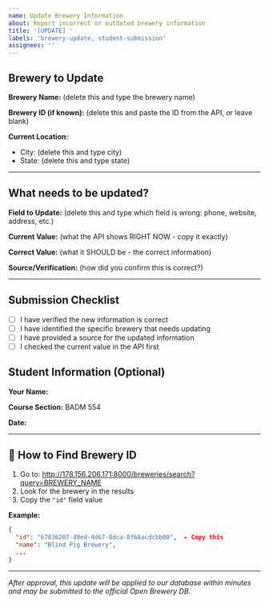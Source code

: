 ```yaml
---
name: Update Brewery Information
about: Report incorrect or outdated brewery information
title: '[UPDATE] '
labels: 'brewery-update, student-submission'
assignees: ''
---
```


<!--
📝 HOW TO FILL THIS OUT:
1. First, find the brewery in our API to get current info
2. Go to: http://178.156.206.171:8000/breweries/search?query=BREWERY_NAME
3. Copy what's currently wrong and what it should be
4. Delete the gray text and examples
5. Type your information on the same line after each field

EXAMPLE:
**Current Value:** 2173985133
**Correct Value:** 2173985134
-->

## Brewery to Update

**Brewery Name:** (delete this and type the brewery name)
<!-- Example: Blind Pig Brewery -->

**Brewery ID (if known):** (delete this and paste the ID from the API, or leave blank)
<!-- Find this in the API response at http://178.156.206.171:8000/breweries/search?query=BREWERY_NAME -->
<!-- Look for "id": "67836207..." and copy that whole code -->
<!-- Example: 67836207-49ed-4d67-8dca-8f66acdcbb00 -->

**Current Location:**
- City: (delete this and type city)
  <!-- Example: Champaign -->
- State: (delete this and type state)
  <!-- Example: Illinois -->

---

## What needs to be updated?

**Field to Update:** (delete this and type which field is wrong: phone, website, address, etc.)
<!-- Select one: phone, website, address, status, type, postal_code, coordinates -->
<!-- Example: phone -->

**Current Value:** (what the API shows RIGHT NOW - copy it exactly)
<!-- What the database currently shows -->
<!-- Example: 2173985133 -->

**Correct Value:** (what it SHOULD be - the correct information)
<!-- What it should be -->
<!-- Example: 2173985134 -->

**Source/Verification:** (how did you confirm this is correct?)
<!-- Delete this and explain how you verified: -->
<!-- Example: Called the brewery directly on 2025-10-06 -->
<!-- Example: Checked their website at https://blindpigbrewery.com/contact -->
<!-- Example: Visited in person and confirmed with staff -->

---

## Submission Checklist
- [ ] I have verified the new information is correct
- [ ] I have identified the specific brewery that needs updating
- [ ] I have provided a source for the updated information
- [ ] I checked the current value in the API first

## Student Information (Optional)
**Your Name:**
<!-- Example: Jane Doe -->

**Course Section:** BADM 554

**Date:**
<!-- Example: 2025-10-06 -->

---

## 📝 How to Find Brewery ID

1. Go to: http://178.156.206.171:8000/breweries/search?query=BREWERY_NAME
2. Look for the brewery in the results
3. Copy the `"id"` field value

**Example:**
```json
{
  "id": "67836207-49ed-4d67-8dca-8f66acdcbb00",  ← Copy this
  "name": "Blind Pig Brewery",
  ...
}
```

---
*After approval, this update will be applied to our database within minutes and may be submitted to the official Open Brewery DB.*
